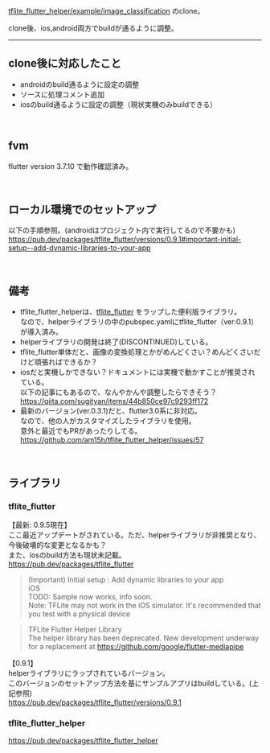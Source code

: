 [tflite_flutter_helper/example/image_classification](https://github.com/am15h/tflite_flutter_helper/tree/master/example/image_classification) のclone。

clone後、ios,android両方でbuildが通るように調整。

----------

## clone後に対応したこと
- androidのbuild通るように設定の調整
- ソースに処理コメント追加
- iosのbuild通るように設定の調整（現状実機のみbuildできる）

&nbsp;
## fvm 
flutter version 3.7.10 で動作確認済み。

&nbsp;
## ローカル環境でのセットアップ
以下の手順参照。(androidはプロジェクト内で実行してるので不要かも)  
https://pub.dev/packages/tflite_flutter/versions/0.9.1#important-initial-setup--add-dynamic-libraries-to-your-app

&nbsp;
## 備考
- tflite_flutter_helperは、[tflite_flutter]() をラップした便利版ライブラリ。  
なので、helperライブラリの中のpubspec.yamlにtflite_flutter（ver:0.9.1）が導入済み。
- helperライブラリの開発は終了(DISCONTINUED)している。
- tflite_flutter単体だと、画像の変換処理とかがめんどくさい？めんどくさいだけど頑張ればできるか？
- iosだと実機しかできない？ドキュメントには実機で動かすことが推奨されている。  
  以下の記事にもあるので、なんやかんや調整したらできそう？  
  https://qiita.com/sugityan/items/44b850ce97c9293ff172
- 最新のバージョン(ver.0.3.1)だと、flutter3.0系に非対応。  
  なので、他の人がカスタマイズしたライブラリを使用。  
  意外と最近でもPRがあったりしてる。  
  https://github.com/am15h/tflite_flutter_helper/issues/57



&nbsp;
## ライブラリ
### tflite_flutter
【最新: 0.9.5現在】  
ここ最近アップデートがされている。ただ、helperライブラリが非推奨となり、今後破壊的な変更となるかも？  
また、iosのbuild方法も現状未記載。  
https://pub.dev/packages/tflite_flutter  

> (Important) Initial setup : Add dynamic libraries to your app   
iOS  
TODO: Sample now works, info soon.  
Note: TFLite may not work in the iOS simulator. It's recommended that you test with a physical device  

> TFLite Flutter Helper Library  
The helper library has been deprecated. New development underway for a replacement at https://github.com/google/flutter-mediapipe  

【0.9.1】  
helperライブラリにラップされているバージョン。  
このバージョンのセットアップ方法を基にサンプルアプリはbuildしている。(上記参照)  
https://pub.dev/packages/tflite_flutter/versions/0.9.1

### tflite_flutter_helper
https://pub.dev/packages/tflite_flutter_helper


